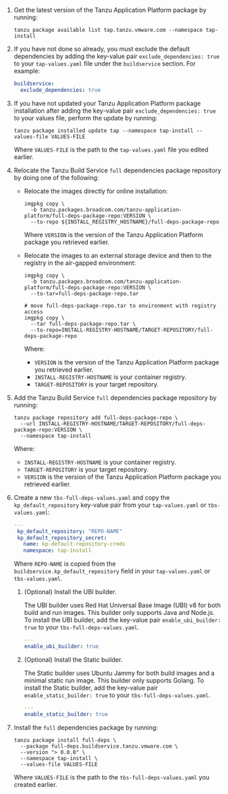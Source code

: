 1. Get the latest version of the Tanzu Application Platform package by running:

    ```console
    tanzu package available list tap.tanzu.vmware.com --namespace tap-install
    ```

1. If you have not done so already, you must exclude the default dependencies
by adding the key-value pair `exclude_dependencies: true` to your `tap-values.yaml`
file under the `buildservice` section. For example:

    ```yaml
    buildservice:
      exclude_dependencies: true
    ```

1. If you have not updated your Tanzu Application Platform package installation
after adding the key-value pair `exclude_dependencies: true` to your values file,
perform the update by running:

    ```console
    tanzu package installed update tap --namespace tap-install --values-file VALUES-FILE
    ```

    Where `VALUES-FILE` is the path to the `tap-values.yaml` file you edited earlier.

1. Relocate the Tanzu Build Service `full` dependencies package repository by doing one of the following:

    - Relocate the images directly for online installation:

        ```console
        imgpkg copy \
          -b tanzu.packages.broadcom.com/tanzu-application-platform/full-deps-package-repo:VERSION \
          --to-repo ${INSTALL_REGISTRY_HOSTNAME}/full-deps-package-repo
        ```

        Where `VERSION` is the version of the Tanzu Application Platform package you retrieved earlier.

    - Relocate the images to an external storage device and then to the registry in the air-gapped
      environment:

        ```console
        imgpkg copy \
          -b tanzu.packages.broadcom.com/tanzu-application-platform/full-deps-package-repo:VERSION \
          --to-tar=full-deps-package-repo.tar

        # move full-deps-package-repo.tar to environment with registry access
        imgpkg copy \
          --tar full-deps-package-repo.tar \
          --to-repo=INSTALL-REGISTRY-HOSTNAME/TARGET-REPOSITORY/full-deps-package-repo
        ```

        Where:

        - `VERSION` is the version of the Tanzu Application Platform package you retrieved earlier.
        - `INSTALL-REGISTRY-HOSTNAME` is your container registry.
        - `TARGET-REPOSITORY` is your target repository.

1. Add the Tanzu Build Service `full` dependencies package repository by running:

    ```console
    tanzu package repository add full-deps-package-repo \
      --url INSTALL-REGISTRY-HOSTNAME/TARGET-REPOSITORY/full-deps-package-repo:VERSION \
      --namespace tap-install
    ```

    Where:

    - `INSTALL-REGISTRY-HOSTNAME` is your container registry.
    - `TARGET-REPOSITORY` is your target repository.
    - `VERSION` is the version of the Tanzu Application Platform package you retrieved earlier.

1. Create a new `tbs-full-deps-values.yaml` and copy the `kp_default_repository`
   key-value pair from your `tap-values.yaml` or `tbs-values.yaml`:

    ```yaml
    ---
     kp_default_repository: "REPO-NAME"
     kp_default_repository_secret:
       name: kp-default-repository-creds
       namespace: tap-install
    ```

    Where `REPO-NAME` is copied from the `buildservice.kp_default_repository` field in your
    `tap-values.yaml` or `tbs-values.yaml`.

    1. (Optional) Install the UBI builder.

        The UBI builder uses Red Hat Universal Base Image (UBI) v8 for both build and run images.
        This builder only supports Java and Node.js.
        To install the UBI builder, add the key-value pair `enable_ubi_builder: true` to your `tbs-full-deps-values.yaml`.

        ```yaml
        ---
        enable_ubi_builder: true
        ```

    1. (Optional) Install the Static builder.

        The Static builder uses Ubuntu Jammy for both build images and a minimal static run image.
        This builder only supports Golang. To install the Static builder,
        add the key-value pair `enable_static_builder: true` to your `tbs-full-deps-values.yaml`.

        ```yaml
        ---
        enable_static_builder: true
        ```

1. Install the `full` dependencies package by running:

    ```console
    tanzu package install full-deps \
      --package full-deps.buildservice.tanzu.vmware.com \
      --version "> 0.0.0" \
      --namespace tap-install \
      --values-file VALUES-FILE
    ```

    Where `VALUES-FILE` is the path to the `tbs-full-deps-values.yaml` you created earlier.
